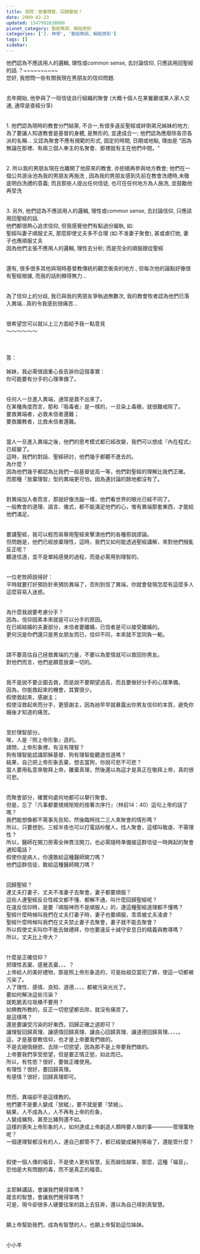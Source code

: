 ```yaml
---
title: 發問：放棄理智，回歸聖經？
date: 2009-02-23
updated: 1547992838000
pixnet_category: 聖經無誤、解經原則
categories: ['2. 神學', '聖經無誤、解經原則']
tags: []
sidebar: 
---
```


<p>他們認為不應該用人的邏輯, 理性或common sense, 去討論信仰, 只應該用回聖經的話.？<!--more-->~~~~~~~~~~<br/>您好, 我想問一些有關我現在男朋友的信仰問題.<br/><br/><br/>去年開始, 他參與了一班信徒自行組織的聚會 (大概十個人在某餐廳或某人家人交通, 通常是查經分享)<br/><br/><br/>1. 他們認為現時的教會分門結黨, 不合一,有很多違反聖經或絆倒弟兄姊妹的地方; 為了要讓人知道教會是基督的身體, 是無形的, 並達成合一; 他們認為應廢除各宗各派的名稱... 又認為聚會不應有規範的形式, 固定的時間, 日期或地點, 理由是 "因為無論在那裡、有兩三個人奉主的名聚會、那裡就有主在他們中間。"<br/><br/><br/>2. 所以我的男朋友現在也離開了他原來的教會, 亦拒絕再參與地方教會; 他們在一個公共游泳池為我的男朋友再施洗 , 因為我的男朋友感到先前在教會洗禮時,未徹底明白洗禮的意義; 而且那些人提出任何信徒, 也可在任何地方為人施洗, 並鼓勵他再受洗<br/><br/><br/>3. 另外, 他們認為不應該用人的邏輯, 理性或common sense, 去討論信仰, 只應該用回聖經的話. <br/>他們都很熱心追求信仰, 但我感覺他們有點過份偏執, 如: <br/>聖經叫妻子順服丈夫, 那麼即使丈夫多不合理 (如:不准妻子聚會), 甚或虐打她, 妻子也應順服丈夫<br/>因為他們主張不應用人的邏輯, 理性去分析;  而是完全的順服跟從聖經<br/><br/><br/>還有, 很多很多其他與現時基督教傳統的觀念衝突的地方., 但每次他的論點好像很有聖經根據, 而我的話則顯得無力...<br/><br/><br/>為了信仰上的分歧, 我已與我的男朋友爭執過無數次,  我的教會牧者認為他們已落入異端...真的令我感到很痛苦...<br/><br/><br/>很希望您可以就以上三方面給予我一點意見<br/>～～～～～～<br/><br/><br/><br/>答：<br/><br/>姊妹，我必需很語重心長告訴你這個事實：<br/>你可能要有分手的心理準備了。<br/><br/><br/>任何人一旦進入異端，通常是救不出來了。<br/>在某種角度而言，那和『吸毒者』是一樣的，一旦染上毒癮，就很難戒除了。<br/>要救異端者，必救未信者還難；<br/>要救離教者，比救未信者還難。<br/><br/><br/>當人一旦進入異端之後，他們的思考模式都已經改變，我們可以想成『內在程式』已經變了。<br/>這時，我們的對話、聖經研討，他們幾乎都聽不進去的。<br/>為什麼？<br/>因為他們幾乎都認為比我們一般基督徒高一等，他們對聖經的理解比我們正確。<br/>而那種『放棄理智』型的異端更可怕，因為連討論的餘地都沒有了。<br/><br/><br/>對異端加入者而言，那就好像洗腦一樣，他們看世界的眼光已經不同了。<br/>一般教會的道理、語言、儀式，都不能滿足他們的心，惟有異端那套東西，才能給他們滿足。<br/><br/><br/>要講聖經，我可以輕而易舉用聖經來擊潰他們的各種邪說謬論。<br/>但問題是，他們已經放棄理性，這時，我們又如何能透過聖經講解，來對他們撥亂反正呢？<br/>聽道信道，並不是單純感覺的過程，而是必需用到理智的。<br/><br/><br/>一位老牧師說得好：<br/>平時就要打好預防針來預防異端了，否則到信了異端，你就會發現怎麼有這麼多人這麼容易入迷惑。<br/><br/><br/>為什麼我說要考慮分手？<br/>因為，信仰因素本來就是可以分手的原因。<br/>在已經結婚的夫妻部分，未信者要離婚，已信者是可以接受離婚的。<br/>更何況是你們還只是男女朋友而已，信仰不同，本來就不宜同負一軛。<br/><br/><br/>請不要高估自己拯救異端的力量，不要以為愛情就可以救回你男友。<br/>對他們而言，他們是願意放棄一切的。<br/><br/><br/>我不是說不要企圖去救，而是說不要期望過高，而且要做好分手的心理準備。<br/>因為，你能救起來的機會，其實很少。<br/>假使救起來，感謝主；<br/>假使沒救起來而分手，更感謝主，因為祂早早就暴露出你男友信仰的本質，避免你婚後才知道的痛苦。<br/><br/><br/>至於理智部分。<br/>唉，人是『照上帝形象』造的。<br/>請問，上帝形象裡，有沒有理智？<br/>狗有理智能認識耶穌基督、狗有理智能聽道信道嗎？<br/>結果，自己把上帝形象丟棄，想去當狗，你說可悲不可悲？<br/>當人要用私意來敬拜上帝，離棄真理，然後還以為這才是真正在敬拜上帝，真的很可悲。<br/><br/><br/>而聚會部分，確實何處何地都可以舉行聚會。<br/>但是，忘了『凡事都要規規矩矩的按著次序行』（林前14：40）這句上帝的話了嗎？<br/>我們能想像都不需事先告知，然後臨時找二三人來聚會的情形嗎？<br/>所以，只要想到，三經半夜也可以打電話吵醒人，找人聚會，這樣叫敬虔、不需理性？<br/>所以，醫師在開刀房需全神貫注開刀，也必需隨時準備接這群信徒一時興起的聚會通知電話？<br/>假使你是病人，你還敢給這種醫師開刀嗎？<br/>他們這群信徒，敢給這種醫師開刀嗎？<br/><br/><br/>回歸聖經？<br/>連丈夫打妻子、丈夫不准妻子去聚會，妻子都要順服？<br/>這些人連聖經反合性經文都不懂、都解不通，叫什麼回歸聖經呢？<br/>在違反信仰時，是要『順服神而不是順服人』的，連這種聖經道理都不懂嗎？<br/>聖經什麼時候叫我們在丈夫打妻子時，妻子也要順服，乖乖被丈夫凌虐？<br/>聖經什麼時候叫我們在丈夫禁止妻子去聚會，妻子就不能去聚會？<br/>所以假使丈夫叫你不能去做禮拜，你也要違反十誡守安息日的精義與教導嗎？<br/>所以，丈夫比上帝大？<br/><br/><br/>什麼是正確信仰？<br/>把理性丟棄、感覺丟棄、、、？<br/>上帝給人的美好禮物，那是照上帝形象造的，可是始祖亞當犯了罪，使這一切都被污染了。<br/>人了理性、感情、良知、道德、、、，都被污染光光了。<br/>要如何解決這些污染？<br/>就乾脆丟垃圾桶不要用？<br/>如佛教所教的，反正一切慾望都去除，就沒有痛苦了。<br/>是這樣嗎？<br/>還是要讓受污染的好東西，回歸正確之道即可？<br/>讓理智回歸真理、讓感情回歸真理、讓良心回歸真理、讓道德回歸真理、、、、。<br/>這，才是基督教信仰，也才是上帝要我們做的。<br/>不是去絕情絕慾、去除一切慾望，因為那不是上帝要我們做的。<br/>上帝要我們享受慾望，但是要正情正慾，如此而已。<br/>所以，有性慾？很好，要做正確使用。<br/>有理性？很好，要回歸真理。<br/>有感情？很好，回歸真理即可。<br/><br/><br/>然而，異端卻不是這樣教的。<br/>他們要不是要人變成『放縱』，要不就是要『禁絕』。<br/>結果，人不成為人，人不再有上帝的形象，<br/>人變成豬狗，甚至比豬狗還不如。<br/>這樣的喪失上帝形象的人，如何達成上帝創造人類時要人做的事————管理萬物呢？<br/>一個連理智都沒有的人，連自己都管不了，都已經變成豬狗等級了，還能管什麼？<br/><br/><br/>假使一個人傳的福音，不是使人更有智慧，反而越信越笨，那麼，這種「福音」，恐怕是大有問題的毒，而不是真正的福音。<br/><br/><br/>主耶穌講話，會讓我們覺得笨嗎？<br/>箴言的智慧，會讓我們覺得笨嗎？<br/>可是，現今卻很多人硬要往笨的路上去狂奔，還以為自己得到真智慧。<br/><br/><br/>願上帝幫助我們，成為有智慧的人，也願上帝幫助這位姊妹。<br/><br/><br/>小小羊<br/><br/><br/><br/>
</p>